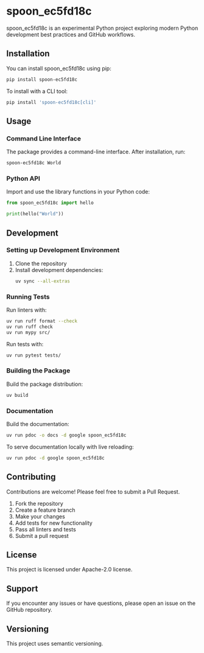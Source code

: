 # spoon_ec5fd18c

spoon_ec5fd18c is an experimental Python project exploring
modern Python development best practices and GitHub workflows.

## Installation

You can install spoon_ec5fd18c using pip:

```bash
pip install spoon-ec5fd18c
```

To install with a CLI tool:

```bash
pip install 'spoon-ec5fd18c[cli]'
```

## Usage

### Command Line Interface

The package provides a command-line interface. After installation, run:

```bash
spoon-ec5fd18c World
```

### Python API

Import and use the library functions in your Python code:

```python
from spoon_ec5fd18c import hello

print(hello("World"))
```

## Development

### Setting up Development Environment

1. Clone the repository
2. Install development dependencies:
   ```bash
   uv sync --all-extras
   ```

### Running Tests

Run linters with:

```bash
uv run ruff format --check
uv run ruff check
uv run mypy src/
```

Run tests with:

```bash
uv run pytest tests/
```

### Building the Package

Build the package distribution:

```bash
uv build
```

### Documentation

Build the documentation:

```bash
uv run pdoc -o docs -d google spoon_ec5fd18c
```

To serve documentation locally with live reloading:

```bash
uv run pdoc -d google spoon_ec5fd18c
```

## Contributing

Contributions are welcome! Please feel free to submit a Pull Request.

1. Fork the repository
2. Create a feature branch
3. Make your changes
4. Add tests for new functionality
5. Pass all linters and tests
6. Submit a pull request

## License

This project is licensed under Apache-2.0 license.

## Support

If you encounter any issues or have questions, please open an issue on the GitHub repository.

## Versioning

This project uses semantic versioning.
